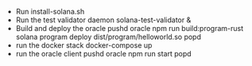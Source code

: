 - Run install-solana.sh
- Run the test validator daemon
   solana-test-validator &
- Build and deploy the oracle
   pushd oracle
   npm run build:program-rust
   solana program deploy dist/program/helloworld.so
   popd
- run the docker stack
   docker-compose up
- run the oracle client
   pushd oracle
   npm run start
   popd
